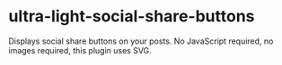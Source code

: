 # ultra-light-social-share-buttons
Displays social share buttons on your posts. No JavaScript required, no images required, this plugin uses SVG.

